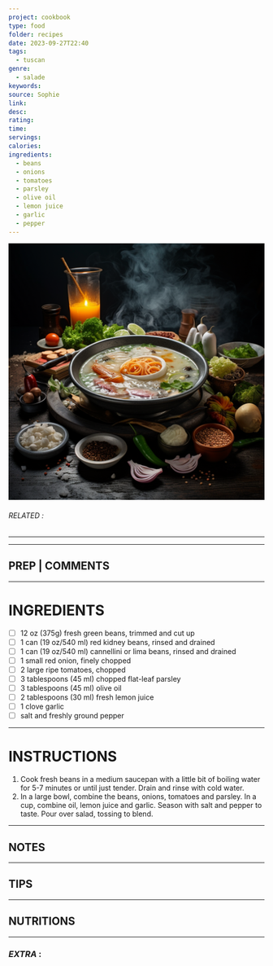 ```yaml
---
project: cookbook
type: food
folder: recipes
date: 2023-09-27T22:40
tags:
  - tuscan
genre:
  - salade
keywords: 
source: Sophie
link: 
desc: 
rating: 
time: 
servings: 
calories: 
ingredients:
  - beans
  - onions
  - tomatoes
  - parsley
  - olive oil
  - lemon juice
  - garlic
  - pepper
---
```


![IMAGE](_default.png)

###### *RELATED* : 
---


---
## PREP | COMMENTS



---
# INGREDIENTS

- [ ] 12 oz (375g) fresh green beans, trimmed and cut up
- [ ] 1 can (19 oz/540 ml) red kidney beans, rinsed and drained
- [ ] 1 can (19 oz/540 ml) cannellini or lima beans, rinsed and drained
- [ ] 1 small red onion, finely chopped
- [ ] 2 large ripe tomatoes, chopped
- [ ] 3 tablespoons (45 ml) chopped flat-leaf parsley
- [ ] 3 tablespoons (45 ml) olive oil
- [ ] 2 tablespoons (30 ml) fresh lemon juice
- [ ] 1 clove garlic
- [ ] salt and freshly ground pepper

---
# INSTRUCTIONS

1. Cook fresh beans in a medium saucepan with a little bit of boiling water for 5-7 minutes or until just tender. Drain and rinse with cold water.
2. In a large bowl, combine the beans, onions, tomatoes and parsley. In a cup, combine oil, lemon juice and garlic. Season with salt and pepper to taste. Pour over salad, tossing to blend.

---
## NOTES



---
## TIPS



---
## NUTRITIONS



---
### *EXTRA* :



